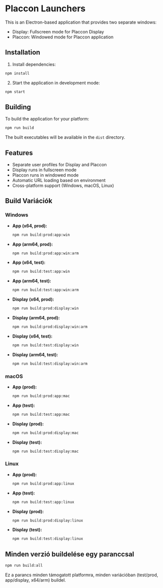 # Placcon Launchers

This is an Electron-based application that provides two separate windows:
- Display: Fullscreen mode for Placcon Display
- Placcon: Windowed mode for Placcon application

## Installation

1. Install dependencies:
```bash
npm install
```

2. Start the application in development mode:
```bash
npm start
```

## Building

To build the application for your platform:

```bash
npm run build
```

The built executables will be available in the `dist` directory.

## Features

- Separate user profiles for Display and Placcon
- Display runs in fullscreen mode
- Placcon runs in windowed mode
- Automatic URL loading based on environment
- Cross-platform support (Windows, macOS, Linux)

## Build Variációk

### Windows
- **App (x64, prod):**
  ```bash
  npm run build:prod:app:win
  ```
- **App (arm64, prod):**
  ```bash
  npm run build:prod:app:win:arm
  ```
- **App (x64, test):**
  ```bash
  npm run build:test:app:win
  ```
- **App (arm64, test):**
  ```bash
  npm run build:test:app:win:arm
  ```
- **Display (x64, prod):**
  ```bash
  npm run build:prod:display:win
  ```
- **Display (arm64, prod):**
  ```bash
  npm run build:prod:display:win:arm
  ```
- **Display (x64, test):**
  ```bash
  npm run build:test:display:win
  ```
- **Display (arm64, test):**
  ```bash
  npm run build:test:display:win:arm
  ```

### macOS
- **App (prod):**
  ```bash
  npm run build:prod:app:mac
  ```
- **App (test):**
  ```bash
  npm run build:test:app:mac
  ```
- **Display (prod):**
  ```bash
  npm run build:prod:display:mac
  ```
- **Display (test):**
  ```bash
  npm run build:test:display:mac
  ```

### Linux
- **App (prod):**
  ```bash
  npm run build:prod:app:linux
  ```
- **App (test):**
  ```bash
  npm run build:test:app:linux
  ```
- **Display (prod):**
  ```bash
  npm run build:prod:display:linux
  ```
- **Display (test):**
  ```bash
  npm run build:test:display:linux
  ```

## Minden verzió buildelése egy paranccsal

```bash
npm run build:all
```

Ez a parancs minden támogatott platformra, minden variációban (test/prod, app/display, x64/arm) buildel. 
